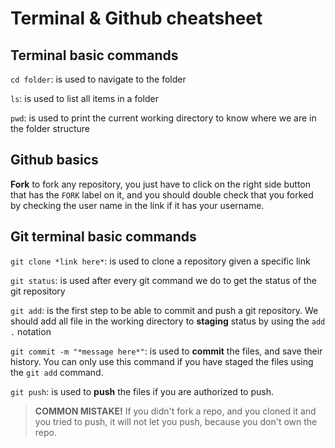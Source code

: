 # Terminal & Github cheatsheet

## Terminal basic commands

`cd folder`: is used to navigate to the folder

`ls`: is used to list all items in a folder

`pwd`: is used to print the current working directory to know where we are in the folder structure

## Github basics

**Fork**
to fork any repository, you just have to click on the right side button that has the `FORK` label on it, and you should double check that you forked by checking the user name in the link if it has your username.

## Git terminal basic commands

`git clone *link here*`: is used to clone a repository given a specific link

`git status`: is used after every git command we do to get the status of the git repository

`git add`: is the first step to be able to commit and push a git repository. We should add all file in the working directory to **staging** status by using the `add .` notation

`git commit -m "*message here*"`: is used to **commit** the files, and save their history. You can only use this command if you have staged the files using the `git add` command.

`git push`: is used to **push** the files if you are authorized to push.

> **COMMON MISTAKE!**
> If you didn't fork a repo, and you cloned it and you tried to push, it will not let you push, because you don't own the repo.
